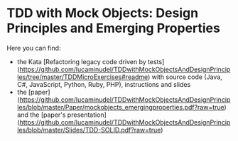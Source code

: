 # TDD with Mock Objects: Design Principles and Emerging Properties

Here you can find:

-  the Kata [Refactoring legacy code driven by tests] (https://github.com/lucaminudel/TDDwithMockObjectsAndDesignPrinciples/tree/master/TDDMicroExercises#readme) with source code (Java, C#, JavaScript, Python, Ruby, PHP), instructions and slides
-  the [paper] (https://github.com/lucaminudel/TDDwithMockObjectsAndDesignPrinciples/blob/master/Paper/mockobjects_emergingproperties.pdf?raw=true) and the [paper's presentation] (https://github.com/lucaminudel/TDDwithMockObjectsAndDesignPrinciples/blob/master/Slides/TDD-SOLID.pdf?raw=true)
